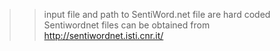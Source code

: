 >> input file and path to SentiWord.net file are hard coded
>> Sentiwordnet files can be obtained from http://sentiwordnet.isti.cnr.it/
